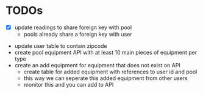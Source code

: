 # TODOs

- [X] update readings to share foreign key with pool
    - pools already share a foreign key with user
- update user table to contain zipcode
- create pool equipment API with at least 10 main pieces of equipment per type
- create an add equipment for equipment that does not exist on API
    - create table for added equipment with references to user id and pool
    - this way we can seperate this added equipment from other users
    - monitor this and you can add to API   